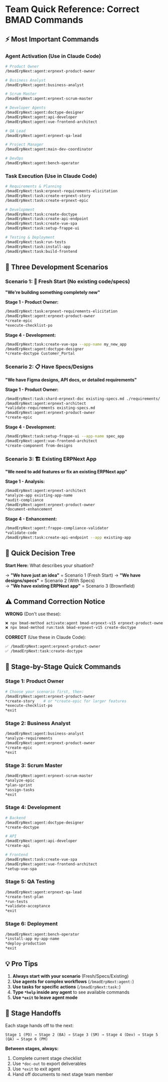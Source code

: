 # Team Quick Reference: Correct BMAD Commands

## ⚡ Most Important Commands

### Agent Activation (Use in Claude Code)
```bash
# Product Owner
/bmadErpNext:agent:erpnext-product-owner

# Business Analyst  
/bmadErpNext:agent:business-analyst

# Scrum Master
/bmadErpNext:agent:erpnext-scrum-master

# Developer Agents
/bmadErpNext:agent:doctype-designer
/bmadErpNext:agent:api-developer
/bmadErpNext:agent:vue-frontend-architect

# QA Lead
/bmadErpNext:agent:erpnext-qa-lead

# Project Manager
/bmadErpNext:agent:main-dev-coordinator

# DevOps
/bmadErpNext:agent:bench-operator
```

### Task Execution (Use in Claude Code)
```bash
# Requirements & Planning
/bmadErpNext:task:erpnext-requirements-elicitation
/bmadErpNext:task:create-erpnext-story
/bmadErpNext:task:create-erpnext-epic

# Development
/bmadErpNext:task:create-doctype
/bmadErpNext:task:create-api-endpoint
/bmadErpNext:task:create-vue-spa
/bmadErpNext:task:setup-frappe-ui

# Testing & Deployment  
/bmadErpNext:task:run-tests
/bmadErpNext:task:install-app
/bmadErpNext:task:build-frontend
```

## 🎯 Three Development Scenarios

### Scenario 1: 🌱 Fresh Start (No existing code/specs)
**"We're building something completely new"**

**Stage 1 - Product Owner:**
```bash
/bmadErpNext:task:erpnext-requirements-elicitation
/bmadErpNext:agent:erpnext-product-owner
*create-epic
*execute-checklist-po
```

**Stage 4 - Development:**
```bash
/bmadErpNext:task:create-vue-spa --app-name my_new_app
/bmadErpNext:agent:doctype-designer
*create-doctype Customer_Portal
```

### Scenario 2: 📋 Have Specs/Designs
**"We have Figma designs, API docs, or detailed requirements"**

**Stage 1 - Product Owner:**
```bash
/bmadErpNext:task:shard-erpnext-doc existing-specs.md ./requirements/
/bmadErpNext:agent:erpnext-architect
*validate-requirements existing-specs.md
/bmadErpNext:agent:erpnext-product-owner
*create-epic
```

**Stage 4 - Development:**
```bash
/bmadErpNext:task:setup-frappe-ui --app-name spec_app
/bmadErpNext:agent:vue-frontend-architect
*create-component from-designs
```

### Scenario 3: 🏗️ Existing ERPNext App
**"We need to add features or fix an existing ERPNext app"**

**Stage 1 - Analysis:**
```bash
/bmadErpNext:agent:erpnext-architect
*analyze-app existing-app-name
*audit-compliance
/bmadErpNext:agent:erpnext-product-owner
*document-enhancement
```

**Stage 4 - Enhancement:**
```bash
/bmadErpNext:agent:frappe-compliance-validator
*validate-code
/bmadErpNext:task:create-api-endpoint --app existing-app
```

## 🤔 Quick Decision Tree

**Start Here:** What describes your situation?

→ **"We have just an idea"** = Scenario 1 (Fresh Start)
→ **"We have designs/specs"** = Scenario 2 (With Specs)  
→ **"We have existing ERPNext app"** = Scenario 3 (Brownfield)

## ⚠️ Command Correction Notice

**WRONG** (Don't use these):
```bash
❌ npx bmad-method activate:agent bmad-erpnext-v15 erpnext-product-owner
❌ npx bmad-method run:task bmad-erpnext-v15 create-doctype
```

**CORRECT** (Use these in Claude Code):
```bash
✅ /bmadErpNext:agent:erpnext-product-owner
✅ /bmadErpNext:task:create-doctype
```

## 🚀 Stage-by-Stage Quick Commands

### Stage 1: Product Owner
```bash
# Choose your scenario first, then:
/bmadErpNext:agent:erpnext-product-owner
*create-story    # or *create-epic for larger features
*execute-checklist-po
*exit
```

### Stage 2: Business Analyst
```bash
/bmadErpNext:agent:business-analyst
*analyze-requirements
/bmadErpNext:agent:erpnext-product-owner
*create-epic
*exit
```

### Stage 3: Scrum Master  
```bash
/bmadErpNext:agent:erpnext-scrum-master
*analyze-epic
*plan-sprint
*assign-tasks
*exit
```

### Stage 4: Development
```bash
# Backend
/bmadErpNext:agent:doctype-designer
*create-doctype

# API
/bmadErpNext:agent:api-developer  
*create-api

# Frontend
/bmadErpNext:task:create-vue-spa
/bmadErpNext:agent:vue-frontend-architect
*setup-vue-spa
```

### Stage 5: QA Testing
```bash
/bmadErpNext:agent:erpnext-qa-lead
*create-test-plan
*run-tests
*validate-acceptance
*exit
```

### Stage 6: Deployment
```bash
/bmadErpNext:agent:bench-operator
*install-app my-app-name
*deploy-production
*exit
```

## 💡 Pro Tips

1. **Always start with your scenario** (Fresh/Specs/Existing)
2. **Use agents for complex workflows** (`/bmadErpNext:agent:`)
3. **Use tasks for specific actions** (`/bmadErpNext:task:`)
4. **Type `*help` inside any agent** to see available commands
5. **Use `*exit` to leave agent mode**

## 🔗 Stage Handoffs

Each stage hands off to the next:
```
Stage 1 (PO) → Stage 2 (BA) → Stage 3 (SM) → Stage 4 (Dev) → Stage 5 (QA) → Stage 6 (PM)
```

**Between stages, always:**
1. Complete current stage checklist
2. Use `*doc-out` to export deliverables  
3. Use `*exit` to exit agent
4. Hand off documents to next stage team member